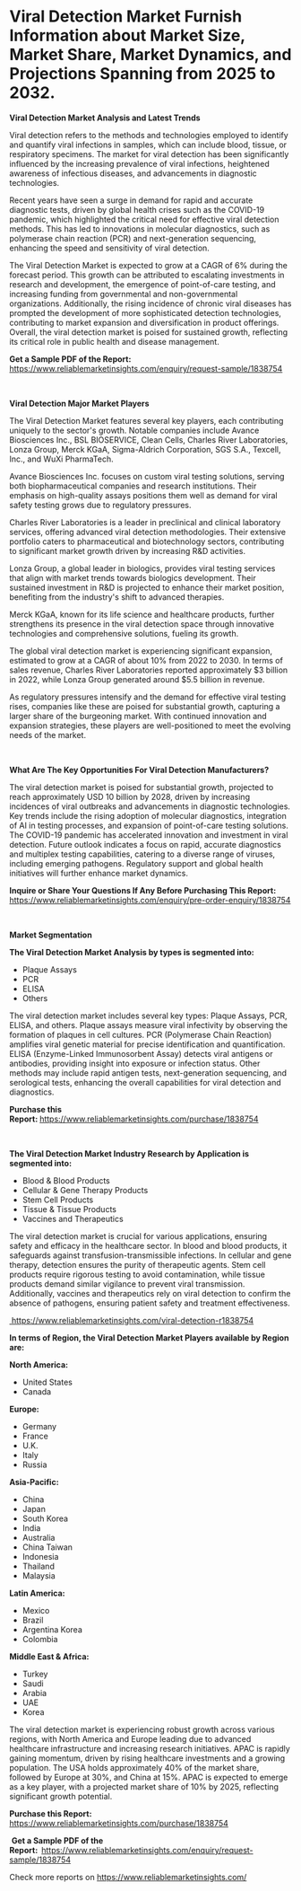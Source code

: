 <p><h1>Viral Detection Market Furnish Information about Market Size, Market Share, Market Dynamics, and Projections Spanning from 2025 to 2032.</h1></p><p><strong>Viral Detection Market Analysis and Latest Trends</strong></p>
<p><p>Viral detection refers to the methods and technologies employed to identify and quantify viral infections in samples, which can include blood, tissue, or respiratory specimens. The market for viral detection has been significantly influenced by the increasing prevalence of viral infections, heightened awareness of infectious diseases, and advancements in diagnostic technologies. </p><p>Recent years have seen a surge in demand for rapid and accurate diagnostic tests, driven by global health crises such as the COVID-19 pandemic, which highlighted the critical need for effective viral detection methods. This has led to innovations in molecular diagnostics, such as polymerase chain reaction (PCR) and next-generation sequencing, enhancing the speed and sensitivity of viral detection.</p><p>The Viral Detection Market is expected to grow at a CAGR of 6% during the forecast period. This growth can be attributed to escalating investments in research and development, the emergence of point-of-care testing, and increasing funding from governmental and non-governmental organizations. Additionally, the rising incidence of chronic viral diseases has prompted the development of more sophisticated detection technologies, contributing to market expansion and diversification in product offerings. Overall, the viral detection market is poised for sustained growth, reflecting its critical role in public health and disease management.</p></p>
<p><strong>Get a Sample PDF of the Report:&nbsp;</strong> <a href="https://www.reliablemarketinsights.com/enquiry/request-sample/1838754?utm_campaign=3261&utm_medium=2&utm_source=Github&utm_content=ia&utm_term=11032025&utm_id=viral-detection">https://www.reliablemarketinsights.com/enquiry/request-sample/1838754</a></p>
<p>&nbsp;</p>
<p><strong>Viral Detection Major Market Players</strong></p>
<p><p>The Viral Detection Market features several key players, each contributing uniquely to the sector's growth. Notable companies include Avance Biosciences Inc., BSL BIOSERVICE, Clean Cells, Charles River Laboratories, Lonza Group, Merck KGaA, Sigma-Aldrich Corporation, SGS S.A., Texcell, Inc., and WuXi PharmaTech.</p><p>Avance Biosciences Inc. focuses on custom viral testing solutions, serving both biopharmaceutical companies and research institutions. Their emphasis on high-quality assays positions them well as demand for viral safety testing grows due to regulatory pressures. </p><p>Charles River Laboratories is a leader in preclinical and clinical laboratory services, offering advanced viral detection methodologies. Their extensive portfolio caters to pharmaceutical and biotechnology sectors, contributing to significant market growth driven by increasing R&D activities.</p><p>Lonza Group, a global leader in biologics, provides viral testing services that align with market trends towards biologics development. Their sustained investment in R&D is projected to enhance their market position, benefiting from the industry's shift to advanced therapies.</p><p>Merck KGaA, known for its life science and healthcare products, further strengthens its presence in the viral detection space through innovative technologies and comprehensive solutions, fueling its growth.</p><p>The global viral detection market is experiencing significant expansion, estimated to grow at a CAGR of about 10% from 2022 to 2030. In terms of sales revenue, Charles River Laboratories reported approximately $3 billion in 2022, while Lonza Group generated around $5.5 billion in revenue.</p><p>As regulatory pressures intensify and the demand for effective viral testing rises, companies like these are poised for substantial growth, capturing a larger share of the burgeoning market. With continued innovation and expansion strategies, these players are well-positioned to meet the evolving needs of the market.</p></p>
<p>&nbsp;</p>
<p><strong>What Are The Key Opportunities For Viral Detection Manufacturers?</strong></p>
<p><p>The viral detection market is poised for substantial growth, projected to reach approximately USD 10 billion by 2028, driven by increasing incidences of viral outbreaks and advancements in diagnostic technologies. Key trends include the rising adoption of molecular diagnostics, integration of AI in testing processes, and expansion of point-of-care testing solutions. The COVID-19 pandemic has accelerated innovation and investment in viral detection. Future outlook indicates a focus on rapid, accurate diagnostics and multiplex testing capabilities, catering to a diverse range of viruses, including emerging pathogens. Regulatory support and global health initiatives will further enhance market dynamics.</p></p>
<p><strong>Inquire or Share Your Questions If Any Before Purchasing This Report:</strong> <a href="https://www.reliablemarketinsights.com/enquiry/pre-order-enquiry/1838754?utm_campaign=3261&utm_medium=2&utm_source=Github&utm_content=ia&utm_term=11032025&utm_id=viral-detection">https://www.reliablemarketinsights.com/enquiry/pre-order-enquiry/1838754</a></p>
<p>&nbsp;</p>
<p><strong>Market Segmentation</strong></p>
<p><strong>The Viral Detection Market Analysis by types is segmented into:</strong></p>
<p><ul><li>Plaque Assays</li><li>PCR</li><li>ELISA</li><li>Others</li></ul></p>
<p><p>The viral detection market includes several key types: Plaque Assays, PCR, ELISA, and others. Plaque assays measure viral infectivity by observing the formation of plaques in cell cultures. PCR (Polymerase Chain Reaction) amplifies viral genetic material for precise identification and quantification. ELISA (Enzyme-Linked Immunosorbent Assay) detects viral antigens or antibodies, providing insight into exposure or infection status. Other methods may include rapid antigen tests, next-generation sequencing, and serological tests, enhancing the overall capabilities for viral detection and diagnostics.</p></p>
<p><strong>Purchase this Report:&nbsp;</strong><a href="https://www.reliablemarketinsights.com/purchase/1838754?utm_campaign=3261&utm_medium=2&utm_source=Github&utm_content=ia&utm_term=11032025&utm_id=viral-detection">https://www.reliablemarketinsights.com/purchase/1838754</a></p>
<p>&nbsp;</p>
<p><strong>The Viral Detection Market Industry Research by Application is segmented into:</strong></p>
<p><ul><li>Blood & Blood Products</li><li>Cellular & Gene Therapy Products</li><li>Stem Cell Products</li><li>Tissue & Tissue Products</li><li>Vaccines and Therapeutics</li></ul></p>
<p><p>The viral detection market is crucial for various applications, ensuring safety and efficacy in the healthcare sector. In blood and blood products, it safeguards against transfusion-transmissible infections. In cellular and gene therapy, detection ensures the purity of therapeutic agents. Stem cell products require rigorous testing to avoid contamination, while tissue products demand similar vigilance to prevent viral transmission. Additionally, vaccines and therapeutics rely on viral detection to confirm the absence of pathogens, ensuring patient safety and treatment effectiveness.</p></p>
<p><a href="https://www.reliablemarketinsights.com/viral-detection-r1838754?utm_campaign=3261&utm_medium=2&utm_source=Github&utm_content=ia&utm_term=11032025&utm_id=viral-detection">&nbsp;https://www.reliablemarketinsights.com/viral-detection-r1838754</a></p>
<p><strong>In terms of Region, the Viral Detection Market Players available by Region are:</strong></p>
<p>
    <p> <strong> North America: </strong>
        <ul>
            <li>United States</li>
            <li>Canada</li>
        </ul>
        </p> 
    <p> <strong> Europe: </strong>
        <ul>
            <li>Germany</li>
            <li>France</li>
            <li>U.K.</li>
            <li>Italy</li>
            <li>Russia</li>
        </ul>
        </p> 
    <p> <strong> Asia-Pacific: </strong>
        <ul>
            <li>China</li>
            <li>Japan</li>
            <li>South Korea</li>
            <li>India</li>
            <li>Australia</li>
            <li>China Taiwan</li>
            <li>Indonesia</li>
            <li>Thailand</li>
            <li>Malaysia</li>
        </ul>
        </p> 
    <p> <strong> Latin America: </strong>
        <ul>
            <li>Mexico</li>
            <li>Brazil</li>
            <li>Argentina Korea</li>
            <li>Colombia</li>
        </ul>
        </p> 
    <p> <strong> Middle East & Africa: </strong>
        <ul>
            <li>Turkey</li>
            <li>Saudi</li>
            <li>Arabia</li>
            <li>UAE</li>
            <li>Korea</li>
        </ul>
    </p>
    </p>
<p><p>The viral detection market is experiencing robust growth across various regions, with North America and Europe leading due to advanced healthcare infrastructure and increasing research initiatives. APAC is rapidly gaining momentum, driven by rising healthcare investments and a growing population. The USA holds approximately 40% of the market share, followed by Europe at 30%, and China at 15%. APAC is expected to emerge as a key player, with a projected market share of 10% by 2025, reflecting significant growth potential.</p></p>
<p><strong>Purchase this Report: </strong><a href="https://www.reliablemarketinsights.com/purchase/1838754?utm_campaign=3261&utm_medium=2&utm_source=Github&utm_content=ia&utm_term=11032025&utm_id=viral-detection">https://www.reliablemarketinsights.com/purchase/1838754</a></p>
<p>&nbsp;<strong>Get a Sample PDF of the Report:&nbsp;&nbsp;</strong><a href="https://www.reliablemarketinsights.com/enquiry/request-sample/1838754?utm_campaign=3261&utm_medium=2&utm_source=Github&utm_content=ia&utm_term=11032025&utm_id=viral-detection">https://www.reliablemarketinsights.com/enquiry/request-sample/1838754</a></p>
<p><strong></strong></p>
<p>Check more reports on <a href="https://www.reliablemarketinsights.com/?utm_campaign=3261&utm_medium=2&utm_source=Github&utm_content=ia&utm_term=11032025&utm_id=viral-detection">https://www.reliablemarketinsights.com/</a></p>
